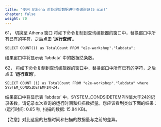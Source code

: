 ```yaml
---
title: "使用 Athena 对处理后数据进行查询验证(5 min)"
chapter: false
weight: 70
---
```


61， 切换至 Athena 窗口
将如下命令复制到查询编辑器的窗口中，替换窗口中所有已有的字符，之后点击 ’**运行查询**’。

~~~
SELECT COUNT(1) as TotalCount FROM "e2e-workshop"."labdata";
~~~
结果窗口中将显示表 ‘labdata’ 中的数据总条数。

62， 将如下命令复制到查询编辑器的窗口中，替换窗口中所有已有的字符，之后点击 ’**运行查询**’。

~~~
SELECT COUNT (1) as TotalCount FROM "e2e-workshop"."labdata" where SYSTEM_CONDSIDETEMPIN>24;
~~~
结果窗口中将显示表 ‘labdata’ 中，SYSTEM_CONDSIDETEMPIN值大于24的记录条数。请记录本次查询的运行时间和扫描数据量。您应该看到类似下面的结果：(运行时间: 0.65 秒, 扫描的数据: 15.84 KB)。

【注意】对比这里的扫描时间和扫描的数据量与之前的差异。
